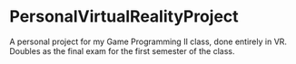 # PersonalVirtualRealityProject
A personal project for my Game Programming II class, done entirely in VR. Doubles as the final exam for the first semester of the class.
